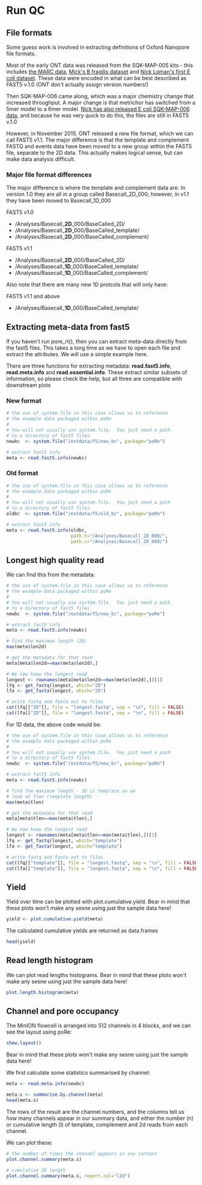 # Run QC

## File formats

Some guess work is involved in extracting definitions of Oxford Nanopore file formats.  

Most of the early ONT data was released from the SQK-MAP-005 kits - this includes [the MARC data](http://f1000research.com/articles/4-1075/v1), [Mick's B fragilis dataset](http://gigadb.org/dataset/100177) and [Nick Loman's first E coli dataset](http://gigadb.org/dataset/100102).  These data were encoded in what can be best described as FAST5 v.1.0 (ONT don't actually assign version numbers!)

Then SQK-MAP-006 came along, which was a major chemistry change that increased throughput.  A major change is that metrichor has switched from a 5mer model to a 6mer model.   [Nick has also released E coli SQK-MAP-006 data](http://lab.loman.net/2015/09/24/first-sqk-map-006-experiment/), and because he was very quick to do this, the files are still in FAST5 v.1.0

However, in November 2015, ONT released a new file format, which we can call FAST5 v1.1.  The major difference is that the template and complement FASTQ and events data have been moved to a new group within the FAST5 file, separate to the 2D data.  This actually makes logical sense, but can make data analysis difficult.

### Major file format differences

The major difference is where the template and complement data are.  In version 1.0 they are all in a group called Basecall_2D_000; however, in v1.1 they have been moved to Basecall_1D_000

FAST5 v1.0
* /Analyses/Basecall_**2D**_000/BaseCalled_2D/
* /Analyses/Basecall_**2D**_000/BaseCalled_template/
* /Analyses/Basecall_**2D**_000/BaseCalled_complement/

FAST5 v1.1
* /Analyses/Basecall_**2D**_000/BaseCalled_2D/
* /Analyses/Basecall_**1D**_000/BaseCalled_template/
* /Analyses/Basecall_**1D**_000/BaseCalled_complement/

Also note that there are many new 1D protcols that will only have:

FAST5 v1.1 and above
* /Analyses/Basecall_**1D**_000/BaseCalled_template/

## Extracting meta-data from fast5
If you haven't run pore_rt(), then you can extract meta-data directly from the fast5 files.  This takes a long time as we have to open each file and extract the attributes.  We will use a simple example here.

There are three functions for extracting metadata: **read.fast5.info**, **read.meta.info** and **read.essential.info**.  These extract similar subsets of information, so please check the help, but all three are compatible with downstream plots

### New format

```R
# the use of system.file in this case allows us to reference 
# the example data packaged within poRe
# 
# You will not usually use system.file.  You just need a path 
# to a directory of fast5 files
newbc  <- system.file("/extdata/f5/new_bc", package="poRe")

# extract fast5 info
meta <- read.fast5.info(newbc)

```

### Old format

```R
# the use of system.file in this case allows us to reference
# the example data packaged within poRe
#
# You will not usually use system.file.  You just need a path
# to a directory of fast5 files
oldbc  <- system.file("/extdata/f5/old_bc", package="poRe")

# extract fast5 info
meta <- read.fast5.info(oldbc, 
                        path.t="/Analyses/Basecall_2D_000/", 
                        path.c="/Analyses/Basecall_2D_000/")

```

## Longest high quality read

We can find this from the metadata:

```R
# the use of system.file in this case allows us to reference
# the example data packaged within poRe
#
# You will not usually use system.file.  You just need a path
# to a directory of fast5 files
newbc  <- system.file("/extdata/f5/new_bc", package="poRe")

# extract fast5 info
meta <- read.fast5.info(newbc)

# find the maximum length (2D)
max(meta$len2d)

# get the metadata for that read
meta[meta$len2d==max(meta$len2d),]

# We now know the longest read
longest <- rownames(meta[meta$len2d==max(meta$len2d),])[1]
lfq <- get_fastq(longest, which="2D")
lfa <- get_fasta(longest, which="2D")

# write fastq and fasta out to files
cat(lfq[["2D"]], file = "longest.fastq", sep = "\n", fill = FALSE)
cat(lfa[["2D"]], file = "longest.fasta", sep = "\n", fill = FALSE)
```

For 1D data, the above code would be:

```R
# the use of system.file in this case allows us to reference
# the example data packaged within poRe
#
# You will not usually use system.file.  You just need a path
# to a directory of fast5 files
newbc  <- system.file("/extdata/f5/new_bc", package="poRe")

# extract fast5 info
meta <- read.fast5.info(newbc)

# find the maximum length - 1D is template so we
# look at tlen (template length)
max(meta$tlen)

# get the metadata for that read
meta[meta$tlen==max(meta$tlen),]

# We now know the longest read
longest <- rownames(meta[meta$tlen==max(meta$tlen),])[1]
lfq <- get_fastq(longest, which="template")
lfa <- get_fasta(longest, which="template")

# write fastq and fasta out to files
cat(lfq[["template"]], file = "longest.fastq", sep = "\n", fill = FALSE)
cat(lfa[["template"]], file = "longest.fasta", sep = "\n", fill = FALSE)
```


## Yield

Yield over time can be plotted with plot.cumulative.yield.  Bear in mind that these plots won't make any sesne using just the sample data here!

```R
yield <- plot.cumulative.yield(meta)
```

The calculated cumulative yields are returned as data.frames

```R
head(yield)
```

## Read length histogram

We can plot read lengths histograms.  Bear in mind that these plots won't make any sesne using just the sample data here!

```R
plot.length.histogram(meta)
```

## Channel and pore occupancy

The MinION flowcell is arranged into 512 channels in 4 blocks, and we can see the layout using poRe:

```R
show.layout()
```

Bear in mind that these plots won't make any sesne using just the sample data here!

We first calculate some statistics summarised by channel:

```R
meta <- read.meta.info(newbc)

meta.s <- summarise.by.channel(meta)
head(meta.s)
```

The rows of the result are the channel numbers, and the columns tell us how many channels appear in our summary data, and either the number (n) or cumulative length (l) of template, complement and 2d reads from each channel.

We can plot these:

```R
# the number of times the channel appears in any context
plot.channel.summary(meta.s)

# cumulative 2D length
plot.channel.summary(meta.s, report.col="l2d")
```

